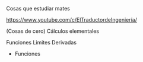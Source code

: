 Cosas que estudiar mates

https://www.youtube.com/c/ElTraductordeIngeniería/

(Cosas de cero)
Cálculos elementales


Funciones
Limites
Derivadas

- Funciones